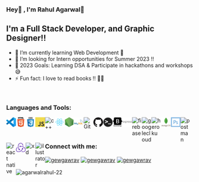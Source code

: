 ### Hey👋 , I'm Rahul Agarwal🎯

<!-- [![Website](https://img.shields.io/website?label=blockhackr.study&style=for-the-badge&url=https%3A%2F%2Fblockhackr.study)](https://blockhackr.study) -->

## I'm a Full Stack Developer, and Graphic Designer!!

- 🌱 I’m currently learning Web Development 🤩
- 👯 I’m looking for Intern opportunities for Summer 2023 !!
- 🥅 2023 Goals: Learning DSA & Participate in hackathons and workshops 😅
- ⚡ Fun fact: I love to read books !! 📕📖


<br />


### Languages and Tools:
<p align="left">
<img align="left" alt="Visual Studio Code" width="26px" src="https://raw.githubusercontent.com/github/explore/bbd48b997e8d0bef63f676eca4da5e1f76487b56/topics/visual-studio-code/visual-studio-code.png" />
<img align="left" alt="HTML5" width="26px" src="https://raw.githubusercontent.com/github/explore/80688e429a7d4ef2fca1e82350fe8e3517d3494d/topics/html/html.png" />
<img align="left" alt="CSS3" width="26px" src="https://raw.githubusercontent.com/github/explore/80688e429a7d4ef2fca1e82350fe8e3517d3494d/topics/css/css.png" />
<img align="left" alt="JavaScript" width="26px" src="https://raw.githubusercontent.com/github/explore/80688e429a7d4ef2fca1e82350fe8e3517d3494d/topics/javascript/javascript.png" />
<img align="left" alt="c++" width="26px" src="https://cdn-icons-png.flaticon.com/512/6132/6132222.png" />
<img align="left" alt="React" width="26px" src="https://raw.githubusercontent.com/github/explore/80688e429a7d4ef2fca1e82350fe8e3517d3494d/topics/react/react.png" />
<img align="left" alt="Node.js" width="26px" src="https://raw.githubusercontent.com/github/explore/80688e429a7d4ef2fca1e82350fe8e3517d3494d/topics/nodejs/nodejs.png" />
<img align="left" alt="MySQL" width="26px" src="https://raw.githubusercontent.com/devicons/devicon/master/icons/mysql/mysql-original-wordmark.svg" />
<img align="left" alt="Git" width="26px" src="https://camo.githubusercontent.com/fbfcb9e3dc648adc93bef37c718db16c52f617ad055a26de6dc3c21865c3321d/68747470733a2f2f7777772e766563746f726c6f676f2e7a6f6e652f6c6f676f732f6769742d73636d2f6769742d73636d2d69636f6e2e737667" />
<img align="left" alt="GitHub" width="26px" src="https://raw.githubusercontent.com/github/explore/78df643247d429f6cc873026c0622819ad797942/topics/github/github.png" />
<img align="left" alt="Terminal" width="26px" src="https://raw.githubusercontent.com/github/explore/80688e429a7d4ef2fca1e82350fe8e3517d3494d/topics/terminal/terminal.png" />
<img align="left" alt="Bootstrap" width="26px" src="https://raw.githubusercontent.com/devicons/devicon/master/icons/bootstrap/bootstrap-plain-wordmark.svg" />
<img align="left" alt="express" width="26px" src="https://raw.githubusercontent.com/devicons/devicon/master/icons/express/express-original-wordmark.svg" />
<img align="left" alt="firebase" width="26px" src="https://camo.githubusercontent.com/dd4b2422ed3bfc9da88c43d18550375c66f9584327dff7ecc19315ce50b96f07/68747470733a2f2f7777772e766563746f726c6f676f2e7a6f6e652f6c6f676f732f66697265626173652f66697265626173652d69636f6e2e737667" />
<img align="left" alt="googlecloud" width="26px" src="https://camo.githubusercontent.com/582944f6627732531ce1a2e20ad43538d1896e16a5f159ea28fd137dbb8e798a/68747470733a2f2f7777772e766563746f726c6f676f2e7a6f6e652f6c6f676f732f676f6f676c655f636c6f75642f676f6f676c655f636c6f75642d69636f6e2e737667" />
<img align="left" alt="heroku" width="26px" src="https://camo.githubusercontent.com/df12cb598044a3f38efc1f45e3580558c324cf8789b79487125044eeebcc4dee/68747470733a2f2f7777772e766563746f726c6f676f2e7a6f6e652f6c6f676f732f6865726f6b752f6865726f6b752d69636f6e2e737667" />
<img align="left" alt="mongodb" width="26px" src="https://raw.githubusercontent.com/devicons/devicon/master/icons/mongodb/mongodb-original-wordmark.svg" />
<img align="left" alt="photoshop" width="26px" src="https://raw.githubusercontent.com/devicons/devicon/master/icons/photoshop/photoshop-line.svg" />
<img align="left" alt="postman" width="26px" src="https://camo.githubusercontent.com/93b32389bf746009ca2370de7fe06c3b5146f4c99d99df65994f9ced0ba41685/68747470733a2f2f7777772e766563746f726c6f676f2e7a6f6e652f6c6f676f732f676574706f73746d616e2f676574706f73746d616e2d69636f6e2e737667" />
<img align="left" alt="react native" width="26px" src="https://camo.githubusercontent.com/5c92eeb467fd5d2b1ef1c560e3c3c2f758a8d4e03a8136bda7b41a2d3d4a1b59/68747470733a2f2f72656163746e61746976652e6465762f696d672f6865616465725f6c6f676f2e737667" />
<img align="left" alt="redux" width="26px" src="https://raw.githubusercontent.com/devicons/devicon/master/icons/redux/redux-original.svg" />
<img align="left" alt="xd" width="26px" src="https://cdn-icons-png.flaticon.com/512/5611/5611129.png" />
<img align="left" alt="illustrator" width="26px" src="https://cdn-icons-png.flaticon.com/512/5968/5968472.png" /> </p>


<br />


### Connect with me:
<p align="left">
<a href="https://twitter.com/Rahull20901" target="blank"><img align="center" src="https://raw.githubusercontent.com/rahuldkjain/github-profile-readme-generator/master/src/images/icons/Social/twitter.svg" alt="gewgawrav" height="30" width="40" /></a>
<a href="https://linkedin.com/in/rahulagarwal2801" target="blank"><img align="center" src="https://raw.githubusercontent.com/rahuldkjain/github-profile-readme-generator/master/src/images/icons/Social/linked-in-alt.svg" alt="gewgawrav" height="30" width="40" /></a>
<a href="https://instagram.com/rahul200901" target="blank"><img align="center" src="https://raw.githubusercontent.com/rahuldkjain/github-profile-readme-generator/master/src/images/icons/Social/instagram.svg" alt="gewgawrav" height="30" width="40" /></a>
</p>

<p align="left">
<img align="center" src="https://github-readme-streak-stats.herokuapp.com?user=agarwalrahul-22&theme=highcontrast&hide_border=true" alt="agarwalrahul-22" />
<p/>
